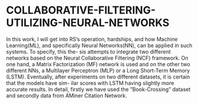 # COLLABORATIVE-FILTERING-UTILIZING-NEURAL-NETWORKS
In this work, I will get into RS’s operation, hardships, and how Machine Learning(ML),
and specifically Neural Networks(ΝΝ), can be applied in such systems. To specify, this the-
sis attempts to integrate two different networks based on the Neural Collaborative Filtering
(NCF) framework. On one hand, a Matrix Factorization (MF) network is used and on the other
two different NNs, a Multilayer Perceptron (MLP) or a Long Short-Term Memory (LSTM).
Eventually, after experiments on two different datasets, it is certain that the models have sim-
ilar scores with LSTM having slightly more accurate results. In detail, firstly we have used
the ”Book-Crossing” dataset and secondly data from AMiner Citation Network.
